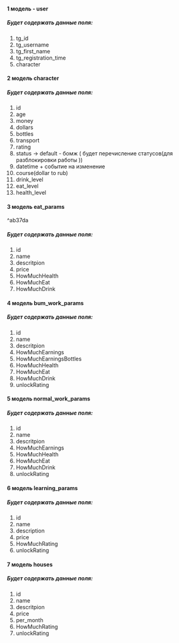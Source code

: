 #### 1 модель - user
##### Будет содержать данные поля:
   1.  tg_id
   2.  tg_username
   3.  tg_first_name
   4.  tg_registration_time
   5.  character 
#### 2 модель character 
##### Будет содержать данные поля:
   1.  id
   2.  age
   3.  money 
   4.  dollars
   5.  bottles 
   6.  transport
   7.  rating 
   8.  status -> default - бомж ( будет перечисление статусов(для разблокировки работы ))
   9.  datetime + событие на изменение
   10.  course(dollar to rub)
   11.  drink_level
   12.  eat_level
   13.  health_level 
#### 3 модель eat_params

^ab37da

##### Будет содержать данные поля:
   1.  id
   2.  name
   3.  descritpion
   4.  price
   5.  HowMuchHealth
   6.  HowMuchEat
   7.  HowMuchDrink
#### 4 модель bum_work_params
##### Будет содержать данные поля:
   1.  id
   2.  name
   3.  descritpion
   4.  HowMuchEarnings 
   5.  HowMuchEarningsBottles
   6.  HowMuchHealth
   7.  HowMuchEat
   8.  HowMuchDrink
   9.  unlockRating
#### 5 модель normal_work_params
##### Будет содержать данные поля:
   1.  id
   2.  name
   3.  descritpion
   4.  HowMuchEarnings 
   5.  HowMuchHealth
   6.  HowMuchEat
   7.  HowMuchDrink
   8.  unlockRating
#### 6 модель learning_params
##### Будет содержать данные поля:
   1.  id
   2.  name
   3.  description
   4.  price
   5.  HowMuchRating
   7.  unlockRating
#### 7 модель houses
##### Будет содержать данные поля:
   1.  id
   2.  name
   3.  descritpion
   4.  price
   5.  per_month 
   6.  HowMuchRating
   7.  unlockRating